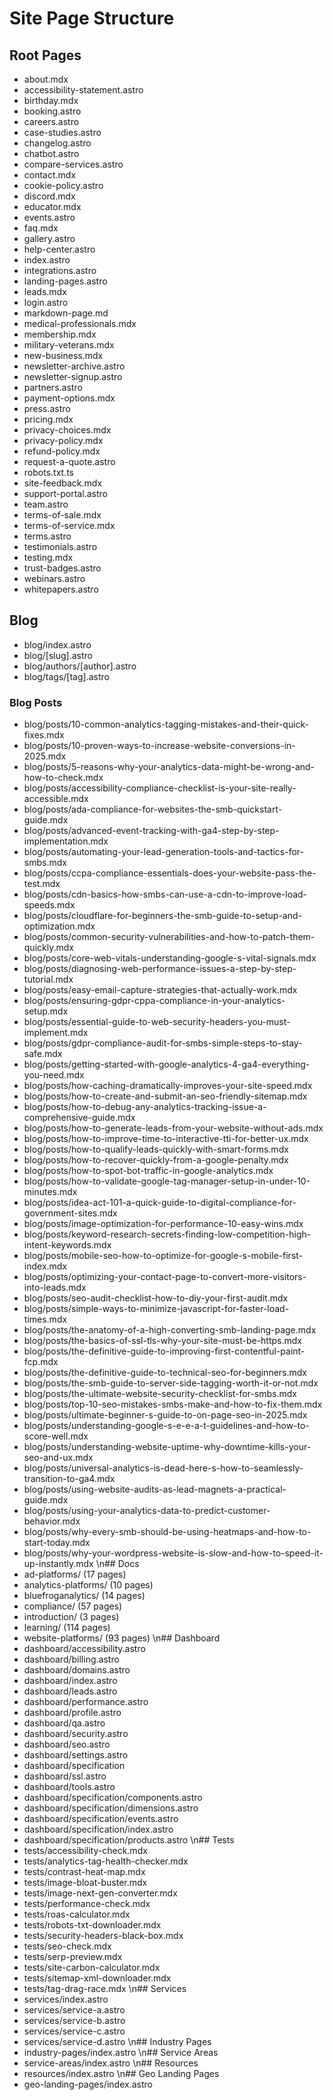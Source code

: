 # Site Page Structure

## Root Pages
- about.mdx
- accessibility-statement.astro
- birthday.mdx
- booking.astro
- careers.astro
- case-studies.astro
- changelog.astro
- chatbot.astro
- compare-services.astro
- contact.mdx
- cookie-policy.astro
- discord.mdx
- educator.mdx
- events.astro
- faq.mdx
- gallery.astro
- help-center.astro
- index.astro
- integrations.astro
- landing-pages.astro
- leads.mdx
- login.astro
- markdown-page.md
- medical-professionals.mdx
- membership.mdx
- military-veterans.mdx
- new-business.mdx
- newsletter-archive.astro
- newsletter-signup.astro
- partners.astro
- payment-options.mdx
- press.astro
- pricing.mdx
- privacy-choices.mdx
- privacy-policy.mdx
- refund-policy.mdx
- request-a-quote.astro
- robots.txt.ts
- site-feedback.mdx
- support-portal.astro
- team.astro
- terms-of-sale.mdx
- terms-of-service.mdx
- terms.astro
- testimonials.astro
- testing.mdx
- trust-badges.astro
- webinars.astro
- whitepapers.astro

## Blog
- blog/index.astro
- blog/[slug].astro
- blog/authors/[author].astro
- blog/tags/[tag].astro

### Blog Posts
- blog/posts/10-common-analytics-tagging-mistakes-and-their-quick-fixes.mdx
- blog/posts/10-proven-ways-to-increase-website-conversions-in-2025.mdx
- blog/posts/5-reasons-why-your-analytics-data-might-be-wrong-and-how-to-check.mdx
- blog/posts/accessibility-compliance-checklist-is-your-site-really-accessible.mdx
- blog/posts/ada-compliance-for-websites-the-smb-quickstart-guide.mdx
- blog/posts/advanced-event-tracking-with-ga4-step-by-step-implementation.mdx
- blog/posts/automating-your-lead-generation-tools-and-tactics-for-smbs.mdx
- blog/posts/ccpa-compliance-essentials-does-your-website-pass-the-test.mdx
- blog/posts/cdn-basics-how-smbs-can-use-a-cdn-to-improve-load-speeds.mdx
- blog/posts/cloudflare-for-beginners-the-smb-guide-to-setup-and-optimization.mdx
- blog/posts/common-security-vulnerabilities-and-how-to-patch-them-quickly.mdx
- blog/posts/core-web-vitals-understanding-google-s-vital-signals.mdx
- blog/posts/diagnosing-web-performance-issues-a-step-by-step-tutorial.mdx
- blog/posts/easy-email-capture-strategies-that-actually-work.mdx
- blog/posts/ensuring-gdpr-cppa-compliance-in-your-analytics-setup.mdx
- blog/posts/essential-guide-to-web-security-headers-you-must-implement.mdx
- blog/posts/gdpr-compliance-audit-for-smbs-simple-steps-to-stay-safe.mdx
- blog/posts/getting-started-with-google-analytics-4-ga4-everything-you-need.mdx
- blog/posts/how-caching-dramatically-improves-your-site-speed.mdx
- blog/posts/how-to-create-and-submit-an-seo-friendly-sitemap.mdx
- blog/posts/how-to-debug-any-analytics-tracking-issue-a-comprehensive-guide.mdx
- blog/posts/how-to-generate-leads-from-your-website-without-ads.mdx
- blog/posts/how-to-improve-time-to-interactive-tti-for-better-ux.mdx
- blog/posts/how-to-qualify-leads-quickly-with-smart-forms.mdx
- blog/posts/how-to-recover-quickly-from-a-google-penalty.mdx
- blog/posts/how-to-spot-bot-traffic-in-google-analytics.mdx
- blog/posts/how-to-validate-google-tag-manager-setup-in-under-10-minutes.mdx
- blog/posts/idea-act-101-a-quick-guide-to-digital-compliance-for-government-sites.mdx
- blog/posts/image-optimization-for-performance-10-easy-wins.mdx
- blog/posts/keyword-research-secrets-finding-low-competition-high-intent-keywords.mdx
- blog/posts/mobile-seo-how-to-optimize-for-google-s-mobile-first-index.mdx
- blog/posts/optimizing-your-contact-page-to-convert-more-visitors-into-leads.mdx
- blog/posts/seo-audit-checklist-how-to-diy-your-first-audit.mdx
- blog/posts/simple-ways-to-minimize-javascript-for-faster-load-times.mdx
- blog/posts/the-anatomy-of-a-high-converting-smb-landing-page.mdx
- blog/posts/the-basics-of-ssl-tls-why-your-site-must-be-https.mdx
- blog/posts/the-definitive-guide-to-improving-first-contentful-paint-fcp.mdx
- blog/posts/the-definitive-guide-to-technical-seo-for-beginners.mdx
- blog/posts/the-smb-guide-to-server-side-tagging-worth-it-or-not.mdx
- blog/posts/the-ultimate-website-security-checklist-for-smbs.mdx
- blog/posts/top-10-seo-mistakes-smbs-make-and-how-to-fix-them.mdx
- blog/posts/ultimate-beginner-s-guide-to-on-page-seo-in-2025.mdx
- blog/posts/understanding-google-s-e-e-a-t-guidelines-and-how-to-score-well.mdx
- blog/posts/understanding-website-uptime-why-downtime-kills-your-seo-and-ux.mdx
- blog/posts/universal-analytics-is-dead-here-s-how-to-seamlessly-transition-to-ga4.mdx
- blog/posts/using-website-audits-as-lead-magnets-a-practical-guide.mdx
- blog/posts/using-your-analytics-data-to-predict-customer-behavior.mdx
- blog/posts/why-every-smb-should-be-using-heatmaps-and-how-to-start-today.mdx
- blog/posts/why-your-wordpress-website-is-slow-and-how-to-speed-it-up-instantly.mdx
\n## Docs
- ad-platforms/ (17 pages)
- analytics-platforms/ (10 pages)
- bluefroganalytics/ (14 pages)
- compliance/ (57 pages)
- introduction/ (3 pages)
- learning/ (114 pages)
- website-platforms/ (93 pages)
\n## Dashboard
- dashboard/accessibility.astro
- dashboard/billing.astro
- dashboard/domains.astro
- dashboard/index.astro
- dashboard/leads.astro
- dashboard/performance.astro
- dashboard/profile.astro
- dashboard/qa.astro
- dashboard/security.astro
- dashboard/seo.astro
- dashboard/settings.astro
- dashboard/specification
- dashboard/ssl.astro
- dashboard/tools.astro
- dashboard/specification/components.astro
- dashboard/specification/dimensions.astro
- dashboard/specification/events.astro
- dashboard/specification/index.astro
- dashboard/specification/products.astro
\n## Tests
- tests/accessibility-check.mdx
- tests/analytics-tag-health-checker.mdx
- tests/contrast-heat-map.mdx
- tests/image-bloat-buster.mdx
- tests/image-next-gen-converter.mdx
- tests/performance-check.mdx
- tests/roas-calculator.mdx
- tests/robots-txt-downloader.mdx
- tests/security-headers-black-box.mdx
- tests/seo-check.mdx
- tests/serp-preview.mdx
- tests/site-carbon-calculator.mdx
- tests/sitemap-xml-downloader.mdx
- tests/tag-drag-race.mdx
\n## Services
- services/index.astro
- services/service-a.astro
- services/service-b.astro
- services/service-c.astro
- services/service-d.astro
\n## Industry Pages
- industry-pages/index.astro
\n## Service Areas
- service-areas/index.astro
\n## Resources
- resources/index.astro
\n## Geo Landing Pages
- geo-landing-pages/index.astro
